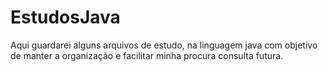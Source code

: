 # EstudosJava

Aqui guardarei alguns arquivos de estudo, na linguagem java com objetivo de manter a organização e facilitar minha procura consulta futura.
